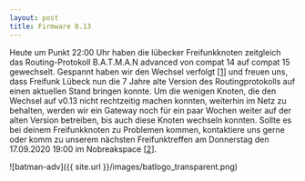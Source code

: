 ```yaml
---
layout: post
title: Firmware 0.13 
---
```


Heute um Punkt 22:00 Uhr haben die lübecker Freifunkknoten zeitgleich das Routing-Protokoll B.A.T.M.A.N advanced von compat 14 auf compat 15 gewechselt. Gespannt haben wir den Wechsel verfolgt [[1]] und freuen uns, dass Freifunk Lübeck nun die 7 Jahre alte Version des Routingprotokolls auf einen aktuellen Stand bringen konnte. Um die wenigen Knoten, die den Wechsel auf v0.13 nicht rechtzeitig machen konnten, weiterhin im Netz zu behalten, werden wir ein Gateway noch für ein paar Wochen weiter auf der alten Version betreiben, bis auch diese Knoten wechseln konnten. 
Sollte es bei deinem Freifunkknoten zu Problemen kommen, kontaktiere uns gerne oder komm zu unserem nächsten Freifunktreffen am Donnerstag den 17.09.2020 19:00 im Nobreakspace [[2]].

![batman-adv]({{ site.url }}/images/batlogo_transparent.png)

[1]: https://monitor.luebeck.freifunk.net/d/aqR0RBHGz/batman-migration?orgId=1&from=1598220000000&to=1599256799000
[2]: https://luebeck.freifunk.net/treffen.html

